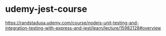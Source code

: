 # udemy-jest-course
https://randstadusa.udemy.com/course/nodejs-unit-testing-and-integration-testing-with-express-and-jest/learn/lecture/15982128#overview
